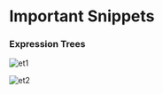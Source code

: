 # Important Snippets

### Expression Trees

![et1](https://github.com/akashShanmugraj/programming-notes/assets/65720968/c2463563-e1f5-4dee-89f7-944627d925d7)

![et2](https://github.com/akashShanmugraj/programming-notes/assets/65720968/a0f8ec4b-55fa-48ca-8073-d4ce4b2218cd)

